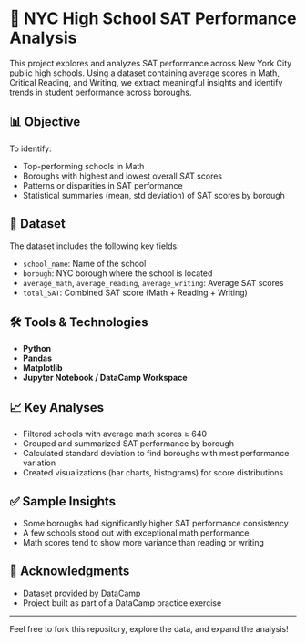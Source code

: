 # 🏫 NYC High School SAT Performance Analysis

This project explores and analyzes SAT performance across New York City public high schools. Using a dataset containing average scores in Math, Critical Reading, and Writing, we extract meaningful insights and identify trends in student performance across boroughs.

## 📊 Objective
To identify:
- Top-performing schools in Math
- Boroughs with highest and lowest overall SAT scores
- Patterns or disparities in SAT performance
- Statistical summaries (mean, std deviation) of SAT scores by borough

## 📁 Dataset
The dataset includes the following key fields:
- `school_name`: Name of the school  
- `borough`: NYC borough where the school is located  
- `average_math`, `average_reading`, `average_writing`: Average SAT scores  
- `total_SAT`: Combined SAT score (Math + Reading + Writing)

## 🛠️ Tools & Technologies
- **Python**  
- **Pandas**  
- **Matplotlib**  
- **Jupyter Notebook / DataCamp Workspace**

## 📈 Key Analyses
- Filtered schools with average math scores ≥ 640
- Grouped and summarized SAT performance by borough
- Calculated standard deviation to find boroughs with most performance variation
- Created visualizations (bar charts, histograms) for score distributions

## ✅ Sample Insights
- Some boroughs had significantly higher SAT performance consistency
- A few schools stood out with exceptional math performance
- Math scores tend to show more variance than reading or writing

## 🤝 Acknowledgments
- Dataset provided by DataCamp
- Project built as part of a DataCamp practice exercise

---

Feel free to fork this repository, explore the data, and expand the analysis!

